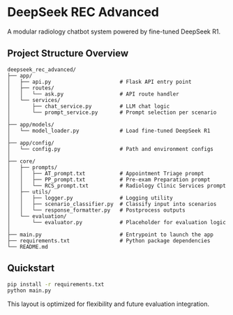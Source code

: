 # DeepSeek REC Advanced

A modular radiology chatbot system powered by fine-tuned DeepSeek R1.

## Project Structure Overview

```
deepseek_rec_advanced/
├── app/
│   ├── api.py                      # Flask API entry point
│   ├── routes/
│   │   └── ask.py                  # API route handler
│   └── services/
│       ├── chat_service.py         # LLM chat logic
│       └── prompt_service.py       # Prompt selection per scenario
│
├── app/models/
│   └── model_loader.py             # Load fine-tuned DeepSeek R1
│
├── app/config/
│   └── config.py                   # Path and environment configs
│
├── core/
│   ├── prompts/
│   │   ├── AT_prompt.txt           # Appointment Triage prompt
│   │   ├── PP_prompt.txt           # Pre-exam Preparation prompt
│   │   └── RCS_prompt.txt          # Radiology Clinic Services prompt
│   ├── utils/
│   │   ├── logger.py               # Logging utility
│   │   ├── scenario_classifier.py  # Classify input into scenarios
│   │   └── response_formatter.py   # Postprocess outputs
│   └── evaluation/
│       └── evaluator.py            # Placeholder for evaluation logic
│
├── main.py                         # Entrypoint to launch the app
├── requirements.txt                # Python package dependencies
└── README.md
```

## Quickstart

```bash
pip install -r requirements.txt
python main.py
```

This layout is optimized for flexibility and future evaluation integration.
